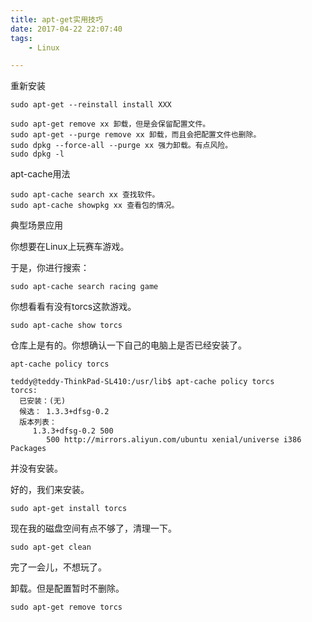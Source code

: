 ```yaml
---
title: apt-get实用技巧
date: 2017-04-22 22:07:40
tags:
	- Linux

---
```




重新安装

```
sudo apt-get --reinstall install XXX
```

```
sudo apt-get remove xx 卸载，但是会保留配置文件。
sudo apt-get --purge remove xx 卸载，而且会把配置文件也删除。
sudo dpkg --force-all --purge xx 强力卸载。有点风险。
sudo dpkg -l

```

apt-cache用法

```
sudo apt-cache search xx 查找软件。
sudo apt-cache showpkg xx 查看包的情况。
```



典型场景应用

你想要在Linux上玩赛车游戏。

于是，你进行搜索：

```
sudo apt-cache search racing game
```

你想看看有没有torcs这款游戏。

```
sudo apt-cache show torcs
```

仓库上是有的。你想确认一下自己的电脑上是否已经安装了。

```
apt-cache policy torcs
```

````
teddy@teddy-ThinkPad-SL410:/usr/lib$ apt-cache policy torcs
torcs:
  已安装：(无)
  候选： 1.3.3+dfsg-0.2
  版本列表：
     1.3.3+dfsg-0.2 500
        500 http://mirrors.aliyun.com/ubuntu xenial/universe i386 Packages
````

并没有安装。

好的，我们来安装。

````
sudo apt-get install torcs
````

现在我的磁盘空间有点不够了，清理一下。

```
sudo apt-get clean
```

完了一会儿，不想玩了。

卸载。但是配置暂时不删除。

```
sudo apt-get remove torcs
```

